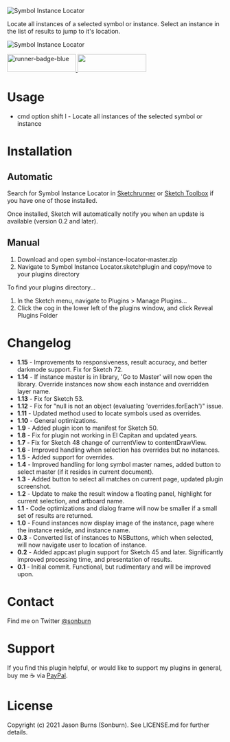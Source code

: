![Symbol Instance Locator](https://raw.githubusercontent.com/sonburn/symbol-instance-locator/master/images/logo.png)

Locate all instances of a selected symbol or instance. Select an instance in the list of results to jump to it's location.

![Symbol Instance Locator](https://raw.githubusercontent.com/sonburn/symbol-instance-locator/master/images/screenshot.png)

<a href="http://bit.ly/SketchRunnerWebsite">
	<img width="160" height="41" src="http://bit.ly/RunnerBadgeBlue" alt="runner-badge-blue">
</a>

<a href="https://www.paypal.me/sonburn">
	<img width="160" height="41" src="https://raw.githubusercontent.com/sonburn/symbol-organizer/master/images/donate.png">
</a>

# Usage

* cmd option shift l - Locate all instances of the selected symbol or instance

# Installation

## Automatic
Search for Symbol Instance Locator in [Sketchrunner](http://sketchrunner.com/) or [Sketch Toolbox](http://sketchtoolbox.com/) if you have one of those installed.

Once installed, Sketch will automatically notify you when an update is available (version 0.2 and later).

## Manual

1. Download and open symbol-instance-locator-master.zip
2. Navigate to Symbol Instance Locator.sketchplugin and copy/move to your plugins directory

To find your plugins directory...

1. In the Sketch menu, navigate to Plugins > Manage Plugins...
2. Click the cog in the lower left of the plugins window, and click Reveal Plugins Folder

# Changelog

* **1.15** - Improvements to responsiveness, result accuracy, and better darkmode support. Fix for Sketch 72.
* **1.14** - If instance master is in library, 'Go to Master' will now open the library. Override instances now show each instance and overridden layer name.
* **1.13** - Fix for Sketch 53.
* **1.12** - Fix for "null is not an object (evaluating 'overrides.forEach')" issue.
* **1.11** - Updated method used to locate symbols used as overrides.
* **1.10** - General optimizations.
* **1.9** - Added plugin icon to manifest for Sketch 50.
* **1.8** - Fix for plugin not working in El Capitan and updated years.
* **1.7** - Fix for Sketch 48 change of currentView to contentDrawView.
* **1.6** - Improved handling when selection has overrides but no instances.
* **1.5** - Added support for overrides.
* **1.4** - Improved handling for long symbol master names, added button to select master (if it resides in current document).
* **1.3** - Added button to select all matches on current page, updated plugin screenshot.
* **1.2** - Update to make the result window a floating panel, highlight for current selection, and artboard name.
* **1.1** - Code optimizations and dialog frame will now be smaller if a small set of results are returned.
* **1.0** - Found instances now display image of the instance, page where the instance reside, and instance name.
* **0.3** - Converted list of instances to NSButtons, which when selected, will now navigate user to location of instance.
* **0.2** - Added appcast plugin support for Sketch 45 and later. Significantly improved processing time, and presentation of results.
* **0.1** - Initial commit. Functional, but rudimentary and will be improved upon.

# Contact

Find me on Twitter <a class="twitter-follow-button" href="https://twitter.com/sonburn">@sonburn</a>

# Support

If you find this plugin helpful, or would like to support my plugins in general, buy me ☕️ via <a href="https://www.paypal.me/sonburn">PayPal</a>.

# License

Copyright (c) 2021 Jason Burns (Sonburn). See LICENSE.md for further details.
